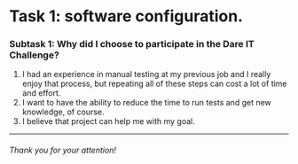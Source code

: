 # Task 1: software configuration. #
### Subtask 1: Why did I choose to participate in the Dare IT Challenge?
1. I had an experience in manual testing at my previous job and I really enjoy that process, but repeating all of these steps can cost a lot of time and effort. 
2. I want to have the ability to reduce the time to run tests and get new knowledge, of course. 
3. I believe that project can help me with my goal. 

----

###### _Thank you for your attention!_ 
